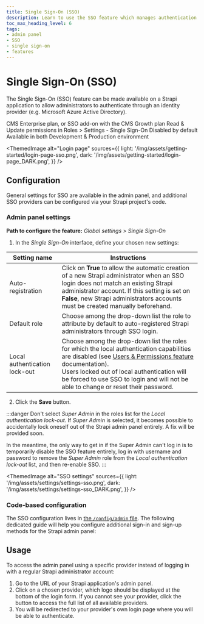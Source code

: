 ```yaml
---
title: Single Sign-On (SSO)
description: Learn to use the SSO feature which manages authentication through an identity provider.
toc_max_heading_level: 6
tags:
- admin panel
- SSO
- single sign-on
- features
---
```


# Single Sign-On (SSO)
<EnterpriseBadge /> <SsoBadge />

The Single Sign-On (SSO) feature can be made available on a Strapi application to allow administrators to authenticate through an identity provider (e.g. Microsoft Azure Active Directory).

<IdentityCard>
  <IdentityCardItem icon="credit-card" title="Plan">CMS Enterprise plan, or SSO add-on with the CMS Growth plan</IdentityCardItem>
  <IdentityCardItem icon="user" title="Role & permission">Read & Update permissions in Roles > Settings - Single Sign-On</IdentityCardItem>
  <IdentityCardItem icon="toggle-right" title="Activation">Disabled by default</IdentityCardItem>
  <IdentityCardItem icon="desktop" title="Environment">Available in both Development & Production environment</IdentityCardItem>
</IdentityCard>

<ThemedImage
alt="Login page"
sources={{
    light: '/img/assets/getting-started/login-page-sso.png',
    dark: '/img/assets/getting-started/login-page_DARK.png',
  }}
/>

## Configuration

General settings for SSO are available in the admin panel, and additional SSO providers can be configured via your Strapi project's code.

### Admin panel settings

**Path to configure the feature:** <Icon name="gear-six" /> *Global settings > Single Sign-On*

1. In the *Single Sign-On* interface, define your chosen new settings:

| Setting name      | Instructions      |
| ----------------- | ---------------------|
| Auto-registration | Click on **True** to allow the automatic creation of a new Strapi administrator when an SSO login does not match an existing Strapi administrator account. If this setting is set on **False**, new Strapi administrators accounts must be created manually beforehand. |
| Default role      | Choose among the drop-down list the role to attribute by default to auto-registered Strapi administrators through SSO login.           |
| Local authentication lock-out | Choose among the drop-down list the roles for which the local authentication capabilities are disabled (see [Users & Permissions feature](/cms/features/users-permissions#advanced-settings) documentation).<br />Users locked out of local authentication will be forced to use SSO to login and will not be able to change or reset their password. |

2. Click the **Save** button.

:::danger
Don't select _Super Admin_ in the roles list for the _Local authentication lock-out_. If _Super Admin_ is selected, it becomes possible to accidentally lock oneself out of the Strapi admin panel entirely. A fix will be provided soon.

In the meantime, the only way to get in if the Super Admin can't log in is to temporarily disable the SSO feature entirely, log in with username and password to remove the _Super Admin_ role from the _Local authentication lock-out_ list, and then re-enable SSO.
:::

<ThemedImage
  alt="SSO settings"
  sources={{
    light: '/img/assets/settings/settings-sso.png',
    dark: '/img/assets/settings/settings-sso_DARK.png',
  }}
/>

### Code-based configuration

The SSO configuration lives in [the `/config/admin` file](/cms/configurations/admin-panel). The following dedicated guide will help you configure additional sign-in and sign-up methods for the Strapi admin panel:

<CustomDocCardsWrapper>
<CustomDocCard icon="sign-in" title="How to configure SSO providers" description="Learn how to configure SSO providers through your Strapi project's code." link="/cms/configurations/guides/configure-sso"/>
</CustomDocCardsWrapper>

## Usage

To access the admin panel using a specific provider instead of logging in with a regular Strapi administrator account:

1. Go to the URL of your Strapi application's admin panel.
2. Click on a chosen provider, which logo should be displayed at the bottom of the login form. If you cannot see your provider, click the <Icon name="dots-three-outline" /> button to access the full list of all available providers.
3. You will be redirected to your provider's own login page where you will be able to authenticate.
